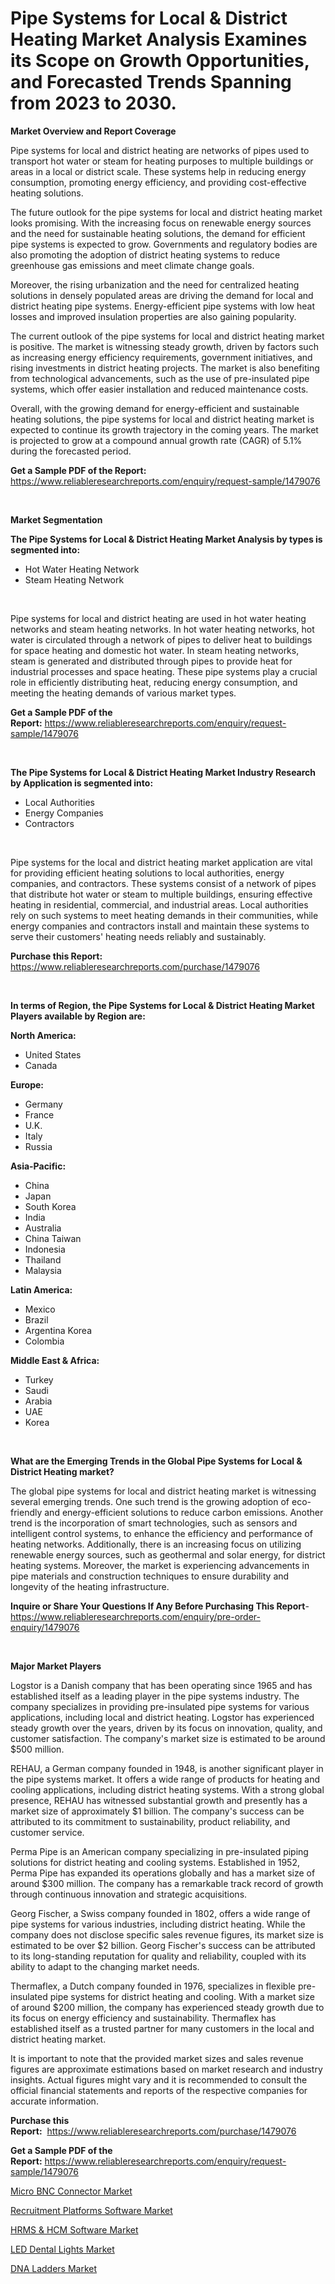 <p><h1>Pipe Systems for Local & District Heating Market Analysis Examines its Scope on Growth Opportunities, and Forecasted Trends Spanning from 2023 to 2030.</h1></p><p><strong>Market Overview and Report Coverage</strong></p>
<p><p>Pipe systems for local and district heating are networks of pipes used to transport hot water or steam for heating purposes to multiple buildings or areas in a local or district scale. These systems help in reducing energy consumption, promoting energy efficiency, and providing cost-effective heating solutions.</p><p>The future outlook for the pipe systems for local and district heating market looks promising. With the increasing focus on renewable energy sources and the need for sustainable heating solutions, the demand for efficient pipe systems is expected to grow. Governments and regulatory bodies are also promoting the adoption of district heating systems to reduce greenhouse gas emissions and meet climate change goals.</p><p>Moreover, the rising urbanization and the need for centralized heating solutions in densely populated areas are driving the demand for local and district heating pipe systems. Energy-efficient pipe systems with low heat losses and improved insulation properties are also gaining popularity.</p><p>The current outlook of the pipe systems for local and district heating market is positive. The market is witnessing steady growth, driven by factors such as increasing energy efficiency requirements, government initiatives, and rising investments in district heating projects. The market is also benefiting from technological advancements, such as the use of pre-insulated pipe systems, which offer easier installation and reduced maintenance costs.</p><p>Overall, with the growing demand for energy-efficient and sustainable heating solutions, the pipe systems for local and district heating market is expected to continue its growth trajectory in the coming years. The market is projected to grow at a compound annual growth rate (CAGR) of 5.1% during the forecasted period.</p></p>
<p><strong>Get a Sample PDF of the Report:</strong> <a href="https://www.reliableresearchreports.com/enquiry/request-sample/1479076">https://www.reliableresearchreports.com/enquiry/request-sample/1479076</a></p>
<p>&nbsp;</p>
<p><strong>Market Segmentation</strong></p>
<p><strong>The Pipe Systems for Local & District Heating Market Analysis by types is segmented into:</strong></p>
<p><ul><li>Hot Water Heating Network</li><li>Steam Heating Network</li></ul></p>
<p>&nbsp;</p>
<p><p>Pipe systems for local and district heating are used in hot water heating networks and steam heating networks. In hot water heating networks, hot water is circulated through a network of pipes to deliver heat to buildings for space heating and domestic hot water. In steam heating networks, steam is generated and distributed through pipes to provide heat for industrial processes and space heating. These pipe systems play a crucial role in efficiently distributing heat, reducing energy consumption, and meeting the heating demands of various market types.</p></p>
<p><strong>Get a Sample PDF of the Report:</strong>&nbsp;<a href="https://www.reliableresearchreports.com/enquiry/request-sample/1479076">https://www.reliableresearchreports.com/enquiry/request-sample/1479076</a></p>
<p>&nbsp;</p>
<p><strong>The Pipe Systems for Local & District Heating Market Industry Research by Application is segmented into:</strong></p>
<p><ul><li>Local Authorities</li><li>Energy Companies</li><li>Contractors</li></ul></p>
<p>&nbsp;</p>
<p><p>Pipe systems for the local and district heating market application are vital for providing efficient heating solutions to local authorities, energy companies, and contractors. These systems consist of a network of pipes that distribute hot water or steam to multiple buildings, ensuring effective heating in residential, commercial, and industrial areas. Local authorities rely on such systems to meet heating demands in their communities, while energy companies and contractors install and maintain these systems to serve their customers' heating needs reliably and sustainably.</p></p>
<p><strong>Purchase this Report:</strong>&nbsp; <a href="https://www.reliableresearchreports.com/purchase/1479076">https://www.reliableresearchreports.com/purchase/1479076</a></p>
<p>&nbsp;</p>
<p><strong>In terms of Region, the Pipe Systems for Local & District Heating Market Players available by Region are:</strong></p>
<p>
    <p> <strong> North America: </strong>
        <ul>
            <li>United States</li>
            <li>Canada</li>
        </ul>
        </p> 
    <p> <strong> Europe: </strong>
        <ul>
            <li>Germany</li>
            <li>France</li>
            <li>U.K.</li>
            <li>Italy</li>
            <li>Russia</li>
        </ul>
        </p> 
    <p> <strong> Asia-Pacific: </strong>
        <ul>
            <li>China</li>
            <li>Japan</li>
            <li>South Korea</li>
            <li>India</li>
            <li>Australia</li>
            <li>China Taiwan</li>
            <li>Indonesia</li>
            <li>Thailand</li>
            <li>Malaysia</li>
        </ul>
        </p> 
    <p> <strong> Latin America: </strong>
        <ul>
            <li>Mexico</li>
            <li>Brazil</li>
            <li>Argentina Korea</li>
            <li>Colombia</li>
        </ul>
        </p> 
    <p> <strong> Middle East & Africa: </strong>
        <ul>
            <li>Turkey</li>
            <li>Saudi</li>
            <li>Arabia</li>
            <li>UAE</li>
            <li>Korea</li>
        </ul>
    </p>
    </p>
<p>&nbsp;</p>
<p><strong>What are the Emerging Trends in the Global Pipe Systems for Local & District Heating market?</strong></p>
<p><p>The global pipe systems for local and district heating market is witnessing several emerging trends. One such trend is the growing adoption of eco-friendly and energy-efficient solutions to reduce carbon emissions. Another trend is the incorporation of smart technologies, such as sensors and intelligent control systems, to enhance the efficiency and performance of heating networks. Additionally, there is an increasing focus on utilizing renewable energy sources, such as geothermal and solar energy, for district heating systems. Moreover, the market is experiencing advancements in pipe materials and construction techniques to ensure durability and longevity of the heating infrastructure.</p></p>
<p><strong>Inquire or Share Your Questions If Any Before Purchasing This Report</strong>- <a href="https://www.reliableresearchreports.com/enquiry/pre-order-enquiry/1479076">https://www.reliableresearchreports.com/enquiry/pre-order-enquiry/1479076</a></p>
<p>&nbsp;</p>
<p><strong>Major Market Players</strong></p>
<p><p>Logstor is a Danish company that has been operating since 1965 and has established itself as a leading player in the pipe systems industry. The company specializes in providing pre-insulated pipe systems for various applications, including local and district heating. Logstor has experienced steady growth over the years, driven by its focus on innovation, quality, and customer satisfaction. The company's market size is estimated to be around $500 million.</p><p>REHAU, a German company founded in 1948, is another significant player in the pipe systems market. It offers a wide range of products for heating and cooling applications, including district heating systems. With a strong global presence, REHAU has witnessed substantial growth and presently has a market size of approximately $1 billion. The company's success can be attributed to its commitment to sustainability, product reliability, and customer service.</p><p>Perma Pipe is an American company specializing in pre-insulated piping solutions for district heating and cooling systems. Established in 1952, Perma Pipe has expanded its operations globally and has a market size of around $300 million. The company has a remarkable track record of growth through continuous innovation and strategic acquisitions.</p><p>Georg Fischer, a Swiss company founded in 1802, offers a wide range of pipe systems for various industries, including district heating. While the company does not disclose specific sales revenue figures, its market size is estimated to be over $2 billion. Georg Fischer's success can be attributed to its long-standing reputation for quality and reliability, coupled with its ability to adapt to the changing market needs.</p><p>Thermaflex, a Dutch company founded in 1976, specializes in flexible pre-insulated pipe systems for district heating and cooling. With a market size of around $200 million, the company has experienced steady growth due to its focus on energy efficiency and sustainability. Thermaflex has established itself as a trusted partner for many customers in the local and district heating market.</p><p>It is important to note that the provided market sizes and sales revenue figures are approximate estimations based on market research and industry insights. Actual figures might vary and it is recommended to consult the official financial statements and reports of the respective companies for accurate information.</p></p>
<p><strong>Purchase this Report:</strong>&nbsp;&nbsp;<a href="https://www.reliableresearchreports.com/purchase/1479076">https://www.reliableresearchreports.com/purchase/1479076</a></p>
<p></p>
<p><strong>Get a Sample PDF of the Report:</strong>&nbsp;<a href="https://www.reliableresearchreports.com/enquiry/request-sample/1479076">https://www.reliableresearchreports.com/enquiry/request-sample/1479076</a></p>
<p><p><a href="https://www.linkedin.com/pulse/decoding-micro-bnc-connector-market-deep-s0vbe/">Micro BNC Connector Market</a></p><p><a href="https://github.com/Chiragrp26/Market-Research-Report-List-1/blob/main/recruitment-platforms-software-market.md">Recruitment Platforms Software Market</a></p><p><a href="https://github.com/santosh758595/Market-Research-Report-List-1/blob/main/hrms-hcm-software-market.md">HRMS & HCM Software Market</a></p><p><a href="https://medium.com/@karinaokon2662/led-dental-lights-market-size-cagr-trends-2024-2030-2d55a755c5b8">LED Dental Lights Market</a></p><p><a href="https://medium.com/@othaleffler644/dna-ladders-market-size-cagr-trends-2024-2030-47de94259d27">DNA Ladders Market</a></p></p>